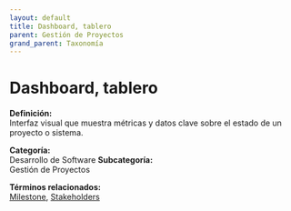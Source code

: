 ```yaml
---
layout: default
title: Dashboard, tablero
parent: Gestión de Proyectos
grand_parent: Taxonomía
---
```


# Dashboard, tablero

**Definición:**  
Interfaz visual que muestra métricas y datos clave sobre el estado de un proyecto o sistema.

**Categoría:**  
Desarrollo de Software 
**Subcategoría:**  
Gestión de Proyectos

**Términos relacionados:**  
[Milestone](https://maleniski.github.io/diccionario-angl-tec-mx/docs/taxonomia/desarrollo-de-software/gestión-de-proyectos/milestone.html), [Stakeholders](https://maleniski.github.io/diccionario-angl-tec-mx/docs/taxonomia/desarrollo-de-software/gestión-de-proyectos/stakeholders.html)
